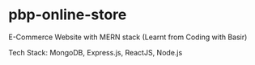 # pbp-online-store
E-Commerce Website with MERN stack (Learnt from Coding with Basir)

Tech Stack: MongoDB, Express.js, ReactJS, Node.js
